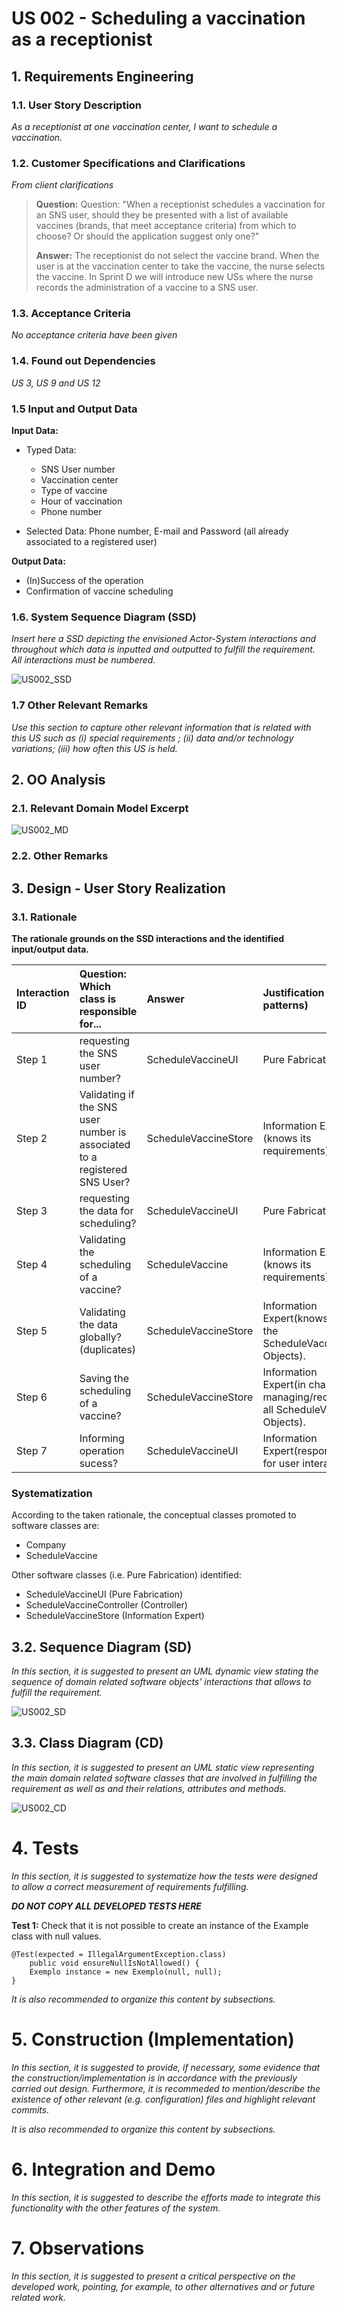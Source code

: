 # US 002 - Scheduling a vaccination as a receptionist

## 1. Requirements Engineering

### 1.1. User Story Description

*As a receptionist at one vaccination center, I want to schedule a vaccination.*

### 1.2. Customer Specifications and Clarifications 
*From client clarifications*
> **Question:** Question: "When a receptionist schedules a vaccination for an SNS user, should they be presented with a list of available vaccines (brands, that meet acceptance criteria) from which to choose? Or should the application suggest only one?"
>
> **Answer:** The receptionist do not select the vaccine brand.
When the user is at the vaccination center to take the vaccine, the nurse selects the vaccine. In Sprint D we will introduce new USs where the nurse records the administration of a vaccine to a SNS user.
### 1.3. Acceptance Criteria

*No acceptance criteria have been given*

### 1.4. Found out Dependencies

*US 3, US 9 and US 12*

### 1.5 Input and Output Data
**Input Data:**
* Typed Data:
    * SNS User number
    * Vaccination center
    * Type of vaccine
    * Hour of vaccination
    * Phone number

* Selected Data: Phone number, E-mail and Password (all already associated to a registered user)

**Output Data:**
* (In)Success of the operation
* Confirmation of vaccine scheduling


### 1.6. System Sequence Diagram (SSD)

*Insert here a SSD depicting the envisioned Actor-System interactions and throughout which data is inputted and outputted to fulfill the requirement. All interactions must be numbered.*

![US002_SSD](US002_SSD.svg)


### 1.7 Other Relevant Remarks

*Use this section to capture other relevant information that is related with this US such as (i) special requirements ; (ii) data and/or technology variations; (iii) how often this US is held.* 


## 2. OO Analysis

### 2.1. Relevant Domain Model Excerpt
![US002_MD](US002_MD.svg)
### 2.2. Other Remarks

## 3. Design - User Story Realization 

### 3.1. Rationale

**The rationale grounds on the SSD interactions and the identified input/output data.**

| Interaction ID | Question: Which class is responsible for...                                    | Answer               | Justification (with patterns)                                                    |
|:-------------  |:-------------------------------------------------------------------------------|:---------------------|:---------------------------------------------------------------------------------|
| Step 1  		 | 	requesting the SNS user number?					                                          | ScheduleVaccineUI    | Pure Fabrication                                                                 |
| Step 2  		 | 	Validating if the SNS user number is associated to a registered SNS User?				 | ScheduleVaccineStore | Information Expert (knows its requirements)                                      |
| Step 3  		 | 	requesting the data for scheduling?						                                     | ScheduleVaccineUI    | Pure Fabrication                                                                 |
| Step 4  		 | 	Validating the scheduling of a vaccine?							                                | ScheduleVaccine      | Information Expert (knows its requirements)                                      |
| Step 5  		 | 	Validating the data globally?(duplicates)						                               | ScheduleVaccineStore | Information Expert(knows all the ScheduleVaccine Objects).                       |
| Step 6  		 | 	Saving the scheduling of a vaccine?						                                     | ScheduleVaccineStore | Information Expert(in charge of managing/recording all ScheduleVaccine Objects). |              
| Step 7  		 | 	Informing operation sucess?						                                             | ScheduleVaccineUI    | Information Expert(responsible for user interaction)                             |

### Systematization ##

According to the taken rationale, the conceptual classes promoted to software classes are: 

 * Company
 * ScheduleVaccine

Other software classes (i.e. Pure Fabrication) identified: 
 * ScheduleVaccineUI  (Pure Fabrication)
 * ScheduleVaccineController (Controller)
 * ScheduleVaccineStore (Information Expert)

## 3.2. Sequence Diagram (SD)

*In this section, it is suggested to present an UML dynamic view stating the sequence of domain related software objects' interactions that allows to fulfill the requirement.* 

![US002_SD](US002_SD.svg)

## 3.3. Class Diagram (CD)

*In this section, it is suggested to present an UML static view representing the main domain related software classes that are involved in fulfilling the requirement as well as and their relations, attributes and methods.*

![US002_CD](US002_CD.svg)

# 4. Tests 
*In this section, it is suggested to systematize how the tests were designed to allow a correct measurement of requirements fulfilling.* 

**_DO NOT COPY ALL DEVELOPED TESTS HERE_**

**Test 1:** Check that it is not possible to create an instance of the Example class with null values. 

	@Test(expected = IllegalArgumentException.class)
		public void ensureNullIsNotAllowed() {
		Exemplo instance = new Exemplo(null, null);
	}

*It is also recommended to organize this content by subsections.* 

# 5. Construction (Implementation)

*In this section, it is suggested to provide, if necessary, some evidence that the construction/implementation is in accordance with the previously carried out design. Furthermore, it is recommeded to mention/describe the existence of other relevant (e.g. configuration) files and highlight relevant commits.*

*It is also recommended to organize this content by subsections.* 

# 6. Integration and Demo 

*In this section, it is suggested to describe the efforts made to integrate this functionality with the other features of the system.*


# 7. Observations

*In this section, it is suggested to present a critical perspective on the developed work, pointing, for example, to other alternatives and or future related work.*





